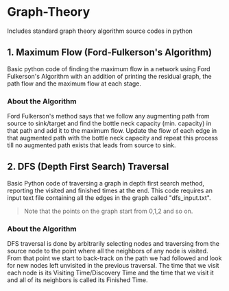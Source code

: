# Graph-Theory
Includes standard graph theory algorithm source codes in python

## 1. Maximum Flow (Ford-Fulkerson's Algorithm)
Basic python code of finding the maximum flow in a network using Ford Fulkerson's Algorithm with an addition of printing the residual graph, the path flow and the maximum flow at each stage.

### About the Algorithm
 Ford Fulkerson's method says that we follow any augmenting path from source to sink/target and find the bottle neck capacity (min. capacity) in that path and add it to the maximum flow. Update the flow of each edge in that augmented path with the bottle neck capacity and repeat this process till no augmented path exists that leads from source to sink.

## 2. DFS (Depth First Search) Traversal
Basic Python code of traversing a graph in depth first search method, reporting the visited and finished times at the end. This code requires an input text file containing all the edges in the graph called "dfs_input.txt".
>Note that the points on the graph start from 0,1,2 and so on.

### About the Algorithm
 DFS traversal is done by arbitrarily selecting nodes and traversing from the source node to the point where all the neighbors of any node is visited. From that point we start to back-track on the path we had followed and look for new nodes left unvisited in the previous traversal. The time that we visit each node is its Visiting Time/Discovery Time and the time that we visit it and all of its neighbors is called its Finished Time.
